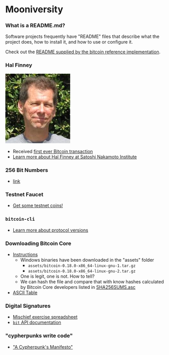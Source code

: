 # Mooniversity

### What is a README.md?

Software projects frequently have "README" files that describe what the project does, how to install it, and how to use or configure it.

Check out the [README supplied by the bitcoin reference implementation](https://github.com/bitcoin/bitcoin/blob/master/README.md).

### Hal Finney

![image](./assets/images/hal.jpg)

- Received [first ever Bitcoin transaction](https://blockstream.info/tx/f4184fc596403b9d638783cf57adfe4c75c605f6356fbc91338530e9831e9e16)
- [Learn more about Hal Finney at Satoshi Nakamoto Institute](https://nakamotoinstitute.org/finney/)

### 256 Bit Numbers

- [link](https://www.youtube.com/watch?v=S9JGmA5_unY&t=221s)

### Testnet Faucet

- [Get some testnet coins!](https://testnet-faucet.mempool.co/)

### `bitcoin-cli`

- [Learn more about protocol versions](https://bitcoin.org/en/developer-reference#protocol-versions)

### Downloading Bitcoin Core

- [Instructions](https://bitcoincore.org/en/download/)
    - Windows binaries have been downloaded in the "assets" folder
        - `assets/bitcoin-0.18.0-x86_64-linux-gnu-1.tar.gz`
        - `assets/bitcoin-0.18.0-x86_64-linux-gnu-2.tar.gz`
    - One is legit, one is not. How to tell?
    - We can hash the file and compare that with know hashes calculated by Bitcoin Core developers listed in [SHA256SUMS.asc](assets/SHA256SUMS.asc)
- [ASCII Table](http://www.asciitable.com/)

### Digital Signatures

* [Mischief exercise spreadsheet](https://docs.google.com/spreadsheets/d/16B2xTU6XJ8wG2rgdSZtExLmECVP4iVNdCvmLwAdXzoU/edit#gid=0)
* [`bit` API documentation](https://ofek.github.io/bit/dev/api.html)

### "cypherpunks write code"

* ["A Cypherpunk's Manifesto"](https://www.activism.net/cypherpunk/manifesto.html)


